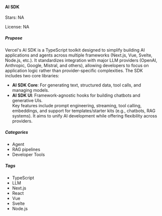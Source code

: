 #### AI SDK

Stars: NA

License: NA

##### Prupose

Vercel's AI SDK is a TypeScript toolkit designed to simplify building AI applications and agents across multiple frameworks (Next.js, Vue, Svelte, Node.js, etc.). It standardizes integration with major LLM providers (OpenAI, Anthropic, Google, Mistral, and others), allowing developers to focus on application logic rather than provider-specific complexities. The SDK includes two core libraries:  
- **AI SDK Core**: For generating text, structured data, tool calls, and managing models.  
- **AI SDK UI**: Framework-agnostic hooks for building chatbots and generative UIs.  
Key features include prompt engineering, streaming, tool calling, embeddings, and support for templates/starter kits (e.g., chatbots, RAG systems). It aims to unify AI development while offering flexibility across providers.

##### Categories

 - Agent
 - RAG pipelines
 - Developer Tools

##### Tags

- TypeScript
- LLM
- Next.js
- React
- Vue
- Svelte
- Node.js